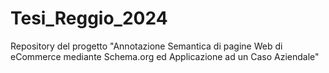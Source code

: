 # Tesi_Reggio_2024
Repository del progetto "Annotazione Semantica di pagine Web di eCommerce mediante Schema.org ed Applicazione ad un Caso Aziendale"
